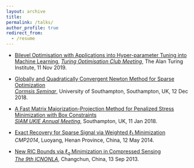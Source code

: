```yaml
---
layout: archive
title:  
permalink: /talks/
author_profile: true
redirect_from:
  - /resume
---
```



 * [Bilevel Optimisation with Applications into Hyper-parameter Tuning into Machine Learning](Bilevel-optimisation-hyperparameter-tuning.pdf), [*Turing Optimisation
Club Meeting*](https://turing-optimization.github.io/), The Alan Turing Institute, 11 Nov 2019.

 * [Globally and Quadratically Convergent Newton Method for Sparse Optimization](https://arxiv.org/abs/1901.02763) <br>
[*Cormsis Seminar*](https://www.southampton.ac.uk/maths/news/seminars/2018/12/13-cormsis-seminar.page), University of Southampton, Southampton, UK, 12 Dec 2018.

* [A Fast Matrix Majorization-Projection Method for Penalized Stress Minimization with Box Constraints](https://ieeexplore.ieee.org/document/8399531) <br>
[*SIAM UKIE Annual Meeting*](https://www.southampton.ac.uk/maths/news/seminars/2018/01/11-siam-seminar.page), Southampton, UK, 11 Jan 2018.
 
* [Exact Recovery for Sparse Signal via Weighted $\ell_1$ Minimization](https://doi.org/10.1093/imaiai/iaw002) <br>
*CMP2014*, Luoyang, Henan Province, China, 12 May 2014. 

* [New RIC Bounds via $\ell_q$ Minimization in Compressed Sensing](https://arxiv.org/abs/1308.0455) <br>
[*The 9th ICNONLA*](http://lsec.cc.ac.cn/~icnonla13/index.htm), Changchun, China, 13 Sep 2013.
